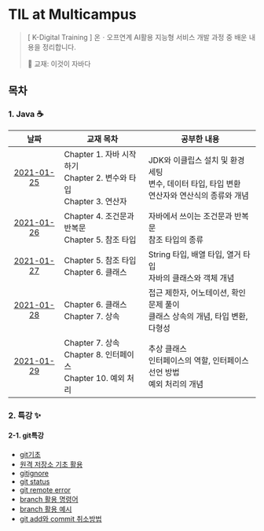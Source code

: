 # TIL at Multicampus

> [ K-Digital Training ] 온ㆍ오프연계 AI활용 지능형 서비스 개발 과정 중 배운 내용을 정리합니다.
>
> 📖 교재: 이것이 자바다



## 목차

### 1. Java ☕

|                             날짜                             | 교재 목차                                                    | 공부한 내용                                                  |
| :----------------------------------------------------------: | ------------------------------------------------------------ | ------------------------------------------------------------ |
| [2021-01-25](01_Java_eclipse/210125_chapter1_to_chapter3.md) | Chapter 1. 자바 시작하기<br />Chapter 2. 변수와 타입<br />Chapter 3. 연산자 | JDK와 이클립스 설치 및 환경 세팅<br />변수, 데이터 타입, 타입 변환<br />연산자와 연산식의 종류와 개념 |
| [2021-01-26](01_Java_eclipse/210126_chapter4_to_chapter5.md) | Chapter 4. 조건문과 반복문<br />Chapter 5. 참조 타입         | 자바에서 쓰이는 조건문과 반복문<br />참조 타입의 종류        |
| [2021-01-27](01_Java_eclipse/210127_chapter5_to_chapter6.md) | Chapter 5. 참조 타입<br />Chapter 6. 클래스                  | String 타입, 배열 타입, 열거 타입<br />자바의 클래스와 객체 개념 |
| [2021-01-28](01_Java_eclipse/210128_chapter6_to_chapter7.md) | Chapter 6. 클래스<br />Chapter 7. 상속                       | 접근 제한자, 어노테이션, 확인문제 풀이<br />클래스 상속의 개념, 타입 변환, 다형성 |
| [2021-01-29](01_Java_eclipse/210129_chapter7_to_chapter10.md) | Chapter 7. 상속<br />Chapter 8. 인터페이스<br />Chapter 10. 예외 처리 | 추상 클래스<br />인터페이스의 역할, 인터페이스 선언 방법<br />예외 처리의 개념 |

### 2. 특강 ✨

#### 2-1. git특강

* [git기초](02_git/01_git.md)
* [원격 저장소 기초 활용](02_git/02_remote.md)
* [gitignore](02_git/03_gitignore.md)
* [git status](02_git/04_git_status.md)
* [git remote error](02_git/05_git_remote_error.md)
* [branch 활용 명령어](02_git/06_branch.md)
* [branch 활용 예시](02_git/07_branch_scenario.md)
* [git add와 commit 취소방법](02_git/08_Undoing.md)

